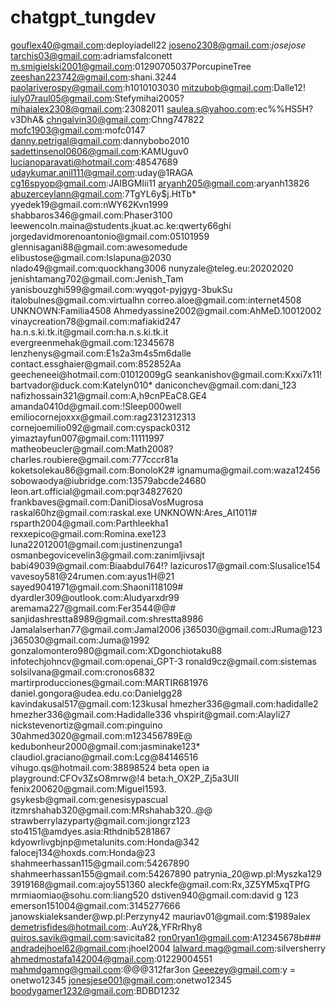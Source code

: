 # chatgpt_tungdev
gouflex40@gmail.com:deployiadell22
joseno2308@gmail.com:*josejose*
tarchis03@gmail.com:adriamsfalconett
m.smigielski2001@gmail.com:01290705037PorcupineTree
zeeshan223742@gmail.com:shani.3244
paolariverospy@gmail.com:h1010103030
mitzubob@gmail.com:Dalle12!
iuly07raul05@gmail.com:Stefymihai2005?
mihaialex2308@gmail.com:23082011
saulea.s@yahoo.com:ec%%HS5H?v3DhA&
chngalvin30@gmail.com:Chng747822
mofc1903@gmail.com:mofc0147
danny.petrigal@gmail.com:dannybobo2010
sadettinsenol0606@gmail.com:KAMUguv0
lucianoparavati@hotmail.com:48547689
udaykumar.anil111@gmail.com:uday@1RAGA
cg16spyop@gmail.com:JAIBGMIii11
aryanh205@gmail.com:aryanh13826
abuzerceylann@gmail.com:7TgYL6y$j.HtTb*
yyedek19@gmail.com:nWY62Kvn1999
shabbaros346@gmail.com:Phaser3100
leewencoln.maina@students.jkuat.ac.ke:qwerty66ghi
jorgedavidmorenoantonio@gmail.com:05101959
glennisagani88@gmail.com:awesomedude
elibustose@gmail.com:Islapuna@2030
nlado49@gmail.com:quockhang3006
nunyzale@teleg.eu:20202020
jenishtamang702@gmail.com:Jenish_Tam
yanisbouzghi599@gmail.com:wyqgot-pyjgyg-3bukSu
italobulnes@gmail.com:virtualhn
correo.aloe@gmail.com:internet4508
UNKNOWN:Familia4508
Ahmedyassine2002@gmail.com:AhMeD.10012002
vinaycreation78@gmail.com:mafiakid247
ha.n.s.ki.tk.it@gmail.com:ha.n.s.ki.tk.it
evergreenmehak@gmail.com:12345678
lenzhenys@gmail.com:E1s2a3m4s5m6dalle
contact.essghaier@gmail.com:852852Aa
geecheneei@hotmail.com:01012009gG
seankanishov@gmail.com:Kxxi7x11!
bartvador@duck.com:Katelyn010*
daniconchev@gmail.com:dani_123
nafizhossain321@gmail.com:A,h9cnPEaC8.GE4
amanda0410d@gmail.com:!Sleep000well
emiliocornejoxxx@gmail.com:rag2312312313
cornejoemilio092@gmail.com:cyspack0312
yimaztayfun007@gmail.com:11111997
matheobeucler@gmail.com:Math2008?
charles.roubiere@gmail.com:777cccr81a
koketsolekau86@gmail.com:BonoloK2#
ignamuma@gmail.com:waza12456
sobowaodya@iubridge.com:13579abcde24680
leon.art.official@gmail.com:pqr34827620
frankbaves@gmail.com:DaniDiosaVosMugrosa
raskal60hz@gmail.com:raskal.exe
UNKNOWN:Ares_AI1011#
rsparth2004@gmail.com:Parthleekha1
rexxepico@gmail.com:Romina.exe123
luna22012001@gmail.com:justinenzunga1
osmanbegovicevelin3@gmail.com:zanimljivsajt
babi49039@gmail.com:Biaabdul764!?
lazicuros17@gmail.com:Slusalice154
vavesoy581@24rumen.com:ayus1H@21
sayed9041971@gmail.com:Shaoni118109#
dyardler309@outlook.com:Aludyarxdr99
aremama227@gmail.com:Fer3544@@#
sanjidashrestta8989@gmail.com:shrestta8986
Jamalalserhan77@gmail.com:Jamal2006
j365030@gmail.com:JRuma@123
j365030@gmail.com:Juma@1992
gonzalomontero980@gmail.com:XDgonchiotaku88
infotechjohncv@gmail.com:openai_GPT-3
ronald9cz@gmail.com:sistemas
solsilvana@gmail.com:cronos6832
martirproducciones@gmail.com:MARTIR681976
daniel.gongora@udea.edu.co:Danielgg28
kavindakusal517@gmail.com:123kusal
hmezher336@gmail.com:hadidalle2
hmezher336@gmail.com:Hadidalle336
vhspirit@gmail.com:Alayli27
nickstevenortiz@gmail.com:pinguino
30ahmed3020@gmail.com:m123456789E@
kedubonheur2000@gmail.com:jasminake123*
claudiol.graciano@gmail.com:Lcg@84146516
vihugo.qs@hotmail.com:38898524
beta open ia playground:CFOv3ZsO8mrw@!4
beta:h_OX2P_Zj5a3UII
fenix200620@gmail.com:Miguel1593.
gsykesb@gmail.com:genesisypascual
itzmrshahab320@gmail.com:MRshahab320..@@
strawberrylazyparty@gmail.com:jiongrz123
sto4151@amdyes.asia:Rthdnib5281867
kdyowrlivgbjnp@metalunits.com:Honda@342
falocej134@hoxds.com:Honda@23
shahmeerhassan115@gmail.com:54267890
shahmeerhassan155@gmail.com:54267890
patrynia_20@wp.pl:Myszka129
3919168@gmail.com:ajoy551360
aleckfe@gmail.com:Rx,3Z5YM5xqTPfG
mrmiaomiao@sohu.com:liang520
dstiven940@gmail.com:david g 123
emerson151004@gmail.com:3145277666
janowskialeksander@wp.pl:Perzyny42
mauriav01@gmail.com:$1989alex
demetrisfides@hotmail.com:.AuY2&,YFRrRhy8
quiros.savik@gmail.com:savicita82
ron0ryan1@gmail.com:A12345678b###
andradejhoel62@gmail.com:jhoel2004
lalward.mag@gmail.com:silversherry
ahmedmostafa142004@gmail.com:01229004551
mahmdgamng@gmail.com:@@@312far3on
Geeezey@gmail.com:y = onetwo12345
jonesjese001@gmail.com:onetwo12345
boodygamer1232@gmail.com:BDBD1232
